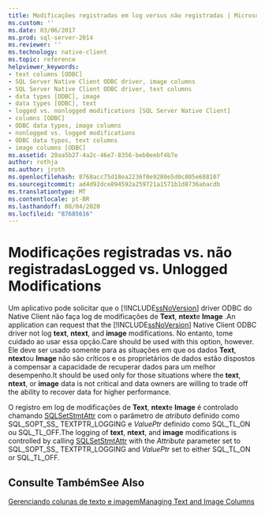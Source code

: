```yaml
---
title: Modificações registradas em log versus não registradas | Microsoft Docs
ms.custom: ''
ms.date: 03/06/2017
ms.prod: sql-server-2014
ms.reviewer: ''
ms.technology: native-client
ms.topic: reference
helpviewer_keywords:
- text columns [ODBC]
- SQL Server Native Client ODBC driver, image columns
- SQL Server Native Client ODBC driver, text columns
- data types [ODBC], image
- data types [ODBC], text
- logged vs. nonlogged modifications [SQL Server Native Client]
- columns [ODBC]
- ODBC data types, image columns
- nonlogged vs. logged modifications
- ODBC data types, text columns
- image columns [ODBC]
ms.assetid: 20aa5b27-4a2c-46e7-8356-beb0eebf4b7e
author: rothja
ms.author: jroth
ms.openlocfilehash: 8768acc75d18ea2236f0e9280e5d0c805e688107
ms.sourcegitcommit: ad4d92dce894592a259721a1571b1d8736abacdb
ms.translationtype: MT
ms.contentlocale: pt-BR
ms.lasthandoff: 08/04/2020
ms.locfileid: "87685616"
---
```

# <a name="logged-vs-unlogged-modifications"></a><span data-ttu-id="cfd05-102">Modificações registradas vs. não registradas</span><span class="sxs-lookup"><span data-stu-id="cfd05-102">Logged vs. Unlogged Modifications</span></span>
  <span data-ttu-id="cfd05-103">Um aplicativo pode solicitar que o [!INCLUDE[ssNoVersion](../../includes/ssnoversion-md.md)] driver ODBC do Native Client não faça log de modificações de **Text**, **ntext**e **Image** .</span><span class="sxs-lookup"><span data-stu-id="cfd05-103">An application can request that the [!INCLUDE[ssNoVersion](../../includes/ssnoversion-md.md)] Native Client ODBC driver not log **text**, **ntext**, and **image** modifications.</span></span> <span data-ttu-id="cfd05-104">No entanto, tome cuidado ao usar essa opção.</span><span class="sxs-lookup"><span data-stu-id="cfd05-104">Care should be used with this option, however.</span></span> <span data-ttu-id="cfd05-105">Ele deve ser usado somente para as situações em que os dados **Text**, **ntext**ou **Image** não são críticos e os proprietários de dados estão dispostos a compensar a capacidade de recuperar dados para um melhor desempenho.</span><span class="sxs-lookup"><span data-stu-id="cfd05-105">It should be used only for those situations where the **text**, **ntext**, or **image** data is not critical and data owners are willing to trade off the ability to recover data for higher performance.</span></span>  
  
 <span data-ttu-id="cfd05-106">O registro em log de modificações de **Text**, **ntext**e **Image** é controlado chamando [SQLSetStmtAttr](../native-client-odbc-api/sqlsetstmtattr.md) com o parâmetro de *atributo* definido como SQL_SOPT_SS_ TEXTPTR_LOGGING e *ValuePtr* definido como SQL_TL_ON ou SQL_TL_OFF.</span><span class="sxs-lookup"><span data-stu-id="cfd05-106">The logging of **text**, **ntext**, and **image** modifications is controlled by calling [SQLSetStmtAttr](../native-client-odbc-api/sqlsetstmtattr.md) with the *Attribute* parameter set to SQL_SOPT_SS_ TEXTPTR_LOGGING and *ValuePtr* set to either SQL_TL_ON or SQL_TL_OFF.</span></span>  
  
## <a name="see-also"></a><span data-ttu-id="cfd05-107">Consulte Também</span><span class="sxs-lookup"><span data-stu-id="cfd05-107">See Also</span></span>  
 [<span data-ttu-id="cfd05-108">Gerenciando colunas de texto e imagem</span><span class="sxs-lookup"><span data-stu-id="cfd05-108">Managing Text and Image Columns</span></span>](managing-text-and-image-columns.md)  
  
  
